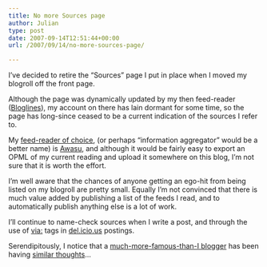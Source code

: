 ```yaml
---
title: No more Sources page
author: Julian
type: post
date: 2007-09-14T12:51:44+00:00
url: /2007/09/14/no-more-sources-page/

---
```

I’ve decided to retire the “Sources” page I put in place when I moved my blogroll off the front page.

Although the page was dynamically updated by my then feed-reader ([Bloglines][1]), my account on there has lain dormant for some time, so the page has long-since ceased to be a current indication of the sources I refer to.

My [feed-reader of choice][2], (or perhaps “information aggregator” would be a better name) is [Awasu][2], and although it would be fairly easy to export an OPML of my current reading and upload it somewhere on this blog, I’m not sure that it is worth the effort.

I’m well aware that the chances of anyone getting an ego-hit from being listed on my blogroll are pretty small. Equally I’m not convinced that there is much value added by publishing a list of the feeds I read, and to automatically publish anything else is a lot of work.

I’ll continue to name-check sources when I write a post, and through the use of [via:][3] tags in [del.icio.us][4] postings.

Serendipitously, I notice that a [much-more-famous-than-I blogger][5] has been having [similar thoughts][6]…

 [1]: https://www.bloglines.com/
 [2]: https://www.awasu.com/
 [3]: https://aqualung.typepad.com/aqualung/2007/02/a_reputation_ec.html
 [4]: https://del.icio.us/synesthesia
 [5]: https://blogs.law.harvard.edu/doc/
 [6]: https://blogs.law.harvard.edu/doc/2007/09/13/more-blog-less-rolling/